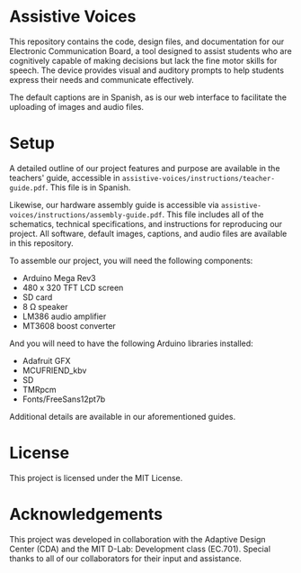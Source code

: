# Assistive Voices

This repository contains the code, design files, and documentation for our Electronic Communication Board, a tool designed to assist students who are cognitively capable of making decisions but lack the fine motor skills for speech. The device provides visual and auditory prompts to help students express their needs and communicate effectively.

The default captions are in Spanish, as is our web interface to facilitate the uploading of images and audio files. 

# Setup 
A detailed outline of our project features and purpose are available in the teachers' guide, accessible in `assistive-voices/instructions/teacher-guide.pdf`. This file is in Spanish. 

Likewise, our hardware assembly guide is accessible via `assistive-voices/instructions/assembly-guide.pdf`. This file includes all of the schematics, technical specifications, and instructions for reproducing our project. All software, default images, captions, and audio files are available in this repository. 

To assemble our project, you will need the following components: 
- Arduino Mega Rev3 
- 480 x 320 TFT LCD screen 
- SD card
- 8 Ω speaker
- LM386 audio amplifier
- MT3608 boost converter 

And you will need to have the following Arduino libraries installed: 
- Adafruit GFX
- MCUFRIEND_kbv
- SD
- TMRpcm
- Fonts/FreeSans12pt7b

Additional details are available in our aforementioned guides. 

# License 
This project is licensed under the MIT License.

# Acknowledgements 
This project was developed in collaboration with the Adaptive Design Center (CDA) and the MIT D-Lab: Development class (EC.701). Special thanks to all of our collaborators for their input and assistance.

